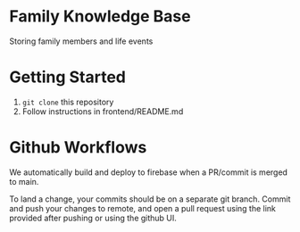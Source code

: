 # Family Knowledge Base
Storing family members and life events

# Getting Started
1. `git clone` this repository
2. Follow instructions in frontend/README.md

# Github Workflows
We automatically build and deploy to firebase when a PR/commit is merged to main.

To land a change, your commits should be on a separate git branch.
Commit and push your changes to remote, and open a pull request using the link provided after pushing or using the github UI.
